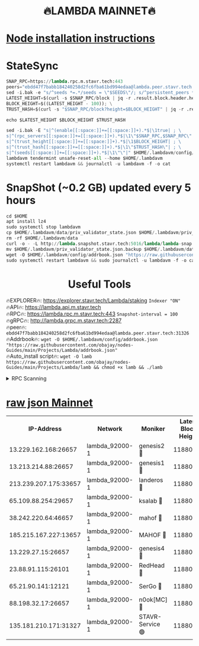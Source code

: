 <h1 align="center"> 🔥LAMBDA MAINNET🔥</h1>


[Node installation instructions](https://github.com/obajay/nodes-Guides/tree/main/Projects/Lambda)
=


# StateSync
```python
SNAP_RPC=https://lambda.rpc.m.stavr.tech:443
peers="ebdd47f7babb184240258d2fc6fba61bd994edaa@lambda.peer.stavr.tech:31326" 
sed -i.bak -e "s/^seeds *=.*/seeds = \"$SEEDS\"/; s/^persistent_peers *=.*/persistent_peers = \"$PEERS\"/" $HOME/.lambdavm/config/config.toml
LATEST_HEIGHT=$(curl -s $SNAP_RPC/block | jq -r .result.block.header.height); \
BLOCK_HEIGHT=$((LATEST_HEIGHT - 100)); \
TRUST_HASH=$(curl -s "$SNAP_RPC/block?height=$BLOCK_HEIGHT" | jq -r .result.block_id.hash)

echo $LATEST_HEIGHT $BLOCK_HEIGHT $TRUST_HASH

sed -i.bak -E "s|^(enable[[:space:]]+=[[:space:]]+).*$|\1true| ; \
s|^(rpc_servers[[:space:]]+=[[:space:]]+).*$|\1\"$SNAP_RPC,$SNAP_RPC\"| ; \
s|^(trust_height[[:space:]]+=[[:space:]]+).*$|\1$BLOCK_HEIGHT| ; \
s|^(trust_hash[[:space:]]+=[[:space:]]+).*$|\1\"$TRUST_HASH\"| ; \
s|^(seeds[[:space:]]+=[[:space:]]+).*$|\1\"\"|" $HOME/.lambdavm/config/config.toml
lambdavm tendermint unsafe-reset-all --home $HOME/.lambdavm
systemctl restart lambdavm && journalctl -u lambdavm -f -o cat

```
# SnapShot (~0.2 GB) updated every 5 hours
```python
cd $HOME
apt install lz4
sudo systemctl stop lambdavm
cp $HOME/.lambdavm/data/priv_validator_state.json $HOME/.lambdavm/priv_validator_state.json.backup
rm -rf $HOME/.lambdavm/data
curl -o - -L http://lambda.snapshot.stavr.tech:5016/lambda/lambda-snap.tar.lz4 | lz4 -c -d - | tar -x -C $HOME/.lambdavm --strip-components 2
mv $HOME/.lambdavm/priv_validator_state.json.backup $HOME/.lambdavm/data/priv_validator_state.json
wget -O $HOME/.lambdavm/config/addrbook.json "https://raw.githubusercontent.com/obajay/nodes-Guides/main/Projects/Lambda/addrbook.json"
sudo systemctl restart lambdavm && sudo journalctl -u lambdavm -f -o cat
```
 <h1 align="center"> Useful Tools</h1>

🔥EXPLORER🔥:      https://explorer.stavr.tech/Lambda/staking	        `Indexer "ON"` \
🔥API🔥: 			 		 https://lambda.api.m.stavr.tech \
🔥RPC🔥:           https://lambda.rpc.m.stavr.tech:443	              `Snapshot-interval = 100` \
🔥gRPC🔥:          http://lambda.grpc.m.stavr.tech:2287 \
🔥peer🔥:					 `ebdd47f7babb184240258d2fc6fba61bd994edaa@lambda.peer.stavr.tech:31326` \
🔥Addrbook🔥:    ```wget -O $HOME/.lambdavm/config/addrbook.json "https://raw.githubusercontent.com/obajay/nodes-Guides/main/Projects/Lambda/addrbook.json"``` \
🔥Auto_install script🔥: ```wget -O lamb https://raw.githubusercontent.com/obajay/nodes-Guides/main/Projects/Lambda/lamb && chmod +x lamb && ./lamb```


<details>
<summary>RPC Scanning</summary>

<h2 align="center"> We scan nodes in real time every 4 hours. And we provide the final result of RPC endpoints.
We cannot influence the operation of these nodes in any way. </h2>


```python
If Voting Power is higher than 0 --> then the Node is a validator of the network and may be subject to attack and be a potential threat to the chain.
```
```python
We marked such validators with a red symbol
```

</details>

[raw json Mainnet](https://rpc-check.lambm.stavr.tech/lambm/rpc-lambm-result.json)
=


<table><tr><th>IP-Address</th><th>Network</th><th>Moniker</th><th>Latest Block Height</th><th>Earliest Block Height</th><th>Catching Up</th><th>Tx Index</th><th>Voting Power</th><th>Scan Time</th></tr><tr><td>13.229.162.168:26657</td><td>lambda_92000-1</td><td>genesis2 🔴</td><td>11880447</td><td>1</td><td>False</td><td>on</td><td>16324445</td><td>2024-02-24T14:37:29.758061192UTC</td></tr><tr><td>13.213.214.88:26657</td><td>lambda_92000-1</td><td>genesis1 🔴</td><td>11880448</td><td>1</td><td>False</td><td>on</td><td>737835</td><td>2024-02-24T14:37:34.679470655UTC</td></tr><tr><td>213.239.207.175:33657</td><td>lambda_92000-1</td><td>landeros 🔴</td><td>11880446</td><td>8136001</td><td>False</td><td>off</td><td>1816322</td><td>2024-02-24T14:37:24.118395140UTC</td></tr><tr><td>65.109.88.254:29657</td><td>lambda_92000-1</td><td>ksalab 🔴</td><td>11880449</td><td>8715001</td><td>False</td><td>on</td><td>510465</td><td>2024-02-24T14:37:39.535771966UTC</td></tr><tr><td>38.242.220.64:46657</td><td>lambda_92000-1</td><td>mahof 🔴</td><td>11880450</td><td>10131001</td><td>False</td><td>off</td><td>770350</td><td>2024-02-24T14:37:44.486368047UTC</td></tr><tr><td>185.215.167.227:13657</td><td>lambda_92000-1</td><td>MAHOF 🔴</td><td>11880447</td><td>10134001</td><td>False</td><td>on</td><td>2051510</td><td>2024-02-24T14:37:33.437729052UTC</td></tr><tr><td>13.229.27.15:26657</td><td>lambda_92000-1</td><td>genesis4 🔴</td><td>11880447</td><td>11043001</td><td>False</td><td>on</td><td>9568793</td><td>2024-02-24T14:37:33.059585817UTC</td></tr><tr><td>23.88.91.115:26101</td><td>lambda_92000-1</td><td>RedHead 🔴</td><td>11880446</td><td>11780446</td><td>False</td><td>off</td><td>553202</td><td>2024-02-24T14:37:24.391131458UTC</td></tr><tr><td>65.21.90.141:12121</td><td>lambda_92000-1</td><td>SerGo 🔴</td><td>11880450</td><td>11780450</td><td>False</td><td>off</td><td>10612171</td><td>2024-02-24T14:37:44.070835497UTC</td></tr><tr><td>88.198.32.17:26657</td><td>lambda_92000-1</td><td>n0ok[MC] 🔴</td><td>11880451</td><td>11780451</td><td>False</td><td>off</td><td>1578630</td><td>2024-02-24T14:37:49.605898175UTC</td></tr><tr><td>135.181.210.171:31327</td><td>lambda_92000-1</td><td>STAVR-Service 🟢</td><td>11880449</td><td>11877001</td><td>False</td><td>on</td><td>0</td><td>2024-02-24T14:37:39.148139581UTC</td></tr></table>
